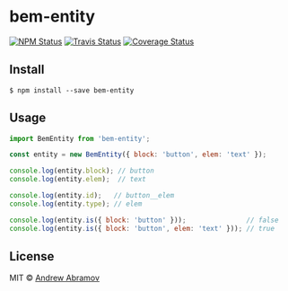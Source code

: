 bem-entity
==========

[![NPM Status][npm-img]][npm]
[![Travis Status][test-img]][travis]
[![Coverage Status][coverage-img]][coveralls]

[npm]:          https://www.npmjs.org/package/bem-entity
[npm-img]:      https://img.shields.io/npm/v/bem-entity.svg

[travis]:       https://travis-ci.org/bem-contrib/bem-entity
[test-img]:     https://img.shields.io/travis/bem-contrib/bem-entity.svg

[coveralls]:    https://coveralls.io/r/bem-contrib/bem-entity
[coverage-img]: https://img.shields.io/coveralls/bem-contrib/bem-entity.svg

[david]:          https://david-dm.org/bem-contrib/bem-entity
[dependency-img]: http://img.shields.io/david/bem-contrib/bem-entity.svg

Install
-------

```
$ npm install --save bem-entity
```

Usage
-----

```js
import BemEntity from 'bem-entity';

const entity = new BemEntity({ block: 'button', elem: 'text' });

console.log(entity.block); // button
console.log(entity.elem);  // text

console.log(entity.id);   // button__elem
console.log(entity.type); // elem

console.log(entity.is({ block: 'button' }));               // false
console.log(entity.is({ block: 'button', elem: 'text' })); // true
```

License
-------

MIT © [Andrew Abramov](https://github.com/blond)

